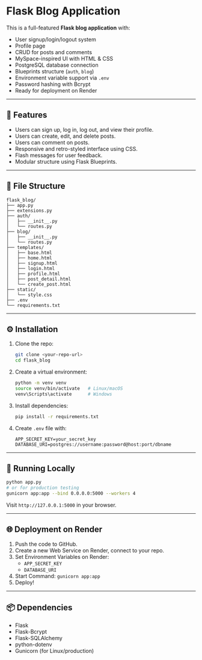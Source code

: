 # Flask Blog Application

This is a full-featured **Flask blog application** with:

- User signup/login/logout system
- Profile page
- CRUD for posts and comments
- MySpace-inspired UI with HTML & CSS
- PostgreSQL database connection
- Blueprints structure (`auth`, `blog`)
- Environment variable support via `.env`
- Password hashing with Bcrypt
- Ready for deployment on Render

---

## 🚀 Features

- Users can sign up, log in, log out, and view their profile.
- Users can create, edit, and delete posts.
- Users can comment on posts.
- Responsive and retro-styled interface using CSS.
- Flash messages for user feedback.
- Modular structure using Flask Blueprints.

---

## 📂 File Structure

```
flask_blog/
├── app.py
├── extensions.py
├── auth/
│   ├── __init__.py
│   └── routes.py
├── blog/
│   ├── __init__.py
│   └── routes.py
├── templates/
│   ├── base.html
│   ├── home.html
│   ├── signup.html
│   ├── login.html
│   ├── profile.html
│   ├── post_detail.html
│   └── create_post.html
├── static/
│   └── style.css
├── .env
└── requirements.txt
```

---

## ⚙️ Installation

1. Clone the repo:
   ```bash
   git clone <your-repo-url>
   cd flask_blog
   ```

2. Create a virtual environment:
   ```bash
   python -m venv venv
   source venv/bin/activate   # Linux/macOS
   venv\Scripts\activate      # Windows
   ```

3. Install dependencies:
   ```bash
   pip install -r requirements.txt
   ```

4. Create `.env` file with:
   ```
   APP_SECRET_KEY=your_secret_key
   DATABASE_URI=postgres://username:password@host:port/dbname
   ```

---

## 🏃 Running Locally

```bash
python app.py
# or for production testing
gunicorn app:app --bind 0.0.0.0:5000 --workers 4
```

Visit `http://127.0.0.1:5000` in your browser.

---

## 🌐 Deployment on Render

1. Push the code to GitHub.
2. Create a new Web Service on Render, connect to your repo.
3. Set Environment Variables on Render:
   - `APP_SECRET_KEY`
   - `DATABASE_URI`
4. Start Command: `gunicorn app:app`
5. Deploy!

---

## 📦 Dependencies

- Flask
- Flask-Bcrypt
- Flask-SQLAlchemy
- python-dotenv
- Gunicorn (for Linux/production)

